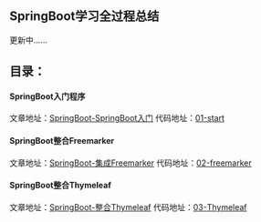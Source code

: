 ## SpringBoot学习全过程总结
更新中......
## 目录：
#### SpringBoot入门程序
文章地址：[SpringBoot-SpringBoot入门](http://www.yinpengfei.com/toArticle/153844541371132.html "SpringBoot-SpringBoot入门")
代码地址：[01-start](https://github.com/perfree/SpringBoot-learning-Perfree/tree/master/01-start "01-start")
#### SpringBoot整合Freemarker
文章地址：[SpringBoot-集成Freemarker](http://www.yinpengfei.com/toArticle/153847813615011.html "SpringBoot-集成Freemarker")
代码地址：[02-freemarker](https://github.com/perfree/SpringBoot-learning-Perfree/tree/master/02-freemarker "02-freemarker")
#### SpringBoot整合Thymeleaf
文章地址：[SpringBoot-整合Thymeleaf](http://www.yinpengfei.com/toArticle/153846330032852.html "SpringBoot-整合Thymeleaf")
代码地址：[03-Thymeleaf](https://github.com/perfree/SpringBoot-learning-Perfree/tree/master/03-thymeleaf "03-Thymeleaf")
